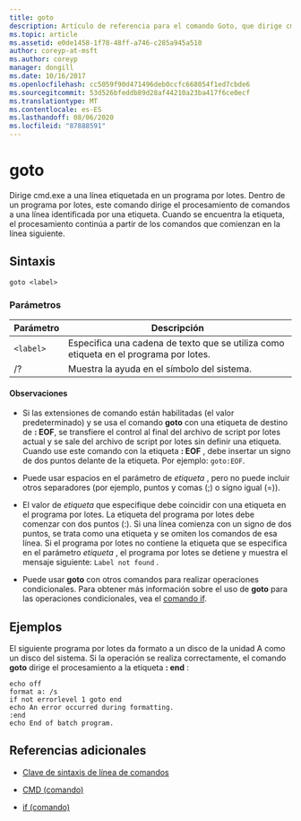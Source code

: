 ```yaml
---
title: goto
description: Artículo de referencia para el comando Goto, que dirige cmd.exe a una línea etiquetada en un programa por lotes.
ms.topic: article
ms.assetid: e0de1458-1f78-48ff-a746-c285a945a510
author: coreyp-at-msft
ms.author: coreyp
manager: dongill
ms.date: 10/16/2017
ms.openlocfilehash: cc5059f90d471496deb0ccfc668054f1ed7cbde6
ms.sourcegitcommit: 53d526bfeddb89d28af44210a23ba417f6ce0ecf
ms.translationtype: MT
ms.contentlocale: es-ES
ms.lasthandoff: 08/06/2020
ms.locfileid: "87888591"
---
```

# <a name="goto"></a>goto

Dirige cmd.exe a una línea etiquetada en un programa por lotes. Dentro de un programa por lotes, este comando dirige el procesamiento de comandos a una línea identificada por una etiqueta. Cuando se encuentra la etiqueta, el procesamiento continúa a partir de los comandos que comienzan en la línea siguiente.

## <a name="syntax"></a>Sintaxis

```
goto <label>
```

### <a name="parameters"></a>Parámetros

| Parámetro | Descripción |
| --------- | ----------- |
| `<label>` | Especifica una cadena de texto que se utiliza como etiqueta en el programa por lotes. |
| /? | Muestra la ayuda en el símbolo del sistema. |

#### <a name="remarks"></a>Observaciones

-  Si las extensiones de comando están habilitadas (el valor predeterminado) y se usa el comando **goto** con una etiqueta de destino de **: EOF**, se transfiere el control al final del archivo de script por lotes actual y se sale del archivo de script por lotes sin definir una etiqueta. Cuando use este comando con la etiqueta **: EOF** , debe insertar un signo de dos puntos delante de la etiqueta. Por ejemplo: `goto:EOF`.

- Puede usar espacios en el parámetro de *etiqueta* , pero no puede incluir otros separadores (por ejemplo, puntos y comas (;) o signo igual (=)).

- El valor de *etiqueta* que especifique debe coincidir con una etiqueta en el programa por lotes. La etiqueta del programa por lotes debe comenzar con dos puntos (:). Si una línea comienza con un signo de dos puntos, se trata como una etiqueta y se omiten los comandos de esa línea. Si el programa por lotes no contiene la etiqueta que se especifica en el parámetro *etiqueta* , el programa por lotes se detiene y muestra el mensaje siguiente: `Label not found` .

- Puede usar **goto** con otros comandos para realizar operaciones condicionales. Para obtener más información sobre el uso de **goto** para las operaciones condicionales, vea el [comando if](if.md).

## <a name="examples"></a>Ejemplos

El siguiente programa por lotes da formato a un disco de la unidad A como un disco del sistema. Si la operación se realiza correctamente, el comando **goto** dirige el procesamiento a la etiqueta **: end** :

```
echo off
format a: /s
if not errorlevel 1 goto end
echo An error occurred during formatting.
:end
echo End of batch program.
```

## <a name="additional-references"></a>Referencias adicionales

- [Clave de sintaxis de línea de comandos](command-line-syntax-key.md)

- [CMD (comando)](cmd.md)

- [if (comando)](if.md)